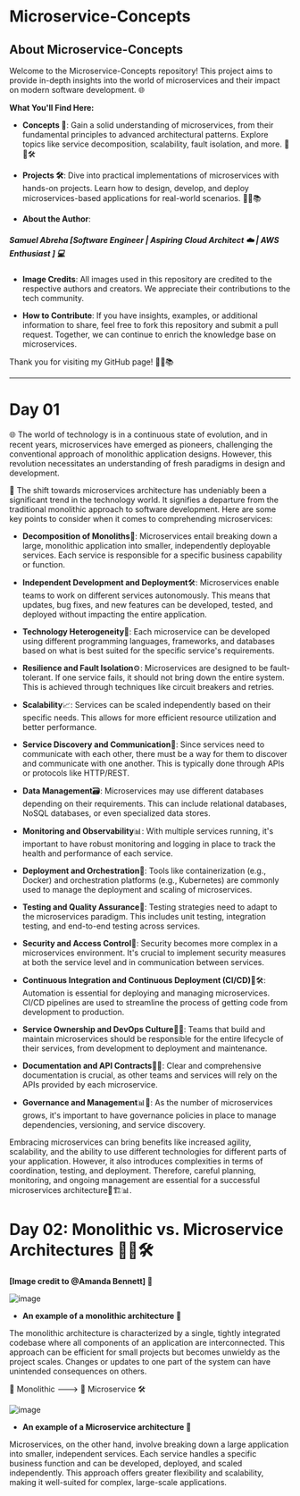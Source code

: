 # Microservice-Concepts

  ## About Microservice-Concepts
Welcome to the Microservice-Concepts repository! This project aims to provide in-depth insights into the world of microservices and their impact on modern software development. 🌐

**What You'll Find Here:**
* **Concepts 🧠**: Gain a solid understanding of microservices, from their fundamental principles to advanced architectural patterns. Explore topics like service decomposition, scalability, fault isolation, and more. 🏢🔄🛠️

* **Projects 🛠️**: Dive into practical implementations of microservices with hands-on projects. Learn how to design, develop, and deploy microservices-based applications for real-world scenarios. 🚀🔨📚

* **About the Author**:
##### Samuel Abreha [Software Engineer | Aspiring Cloud Architect ☁️ | AWS Enthusiast ] 💻

* **Image Credits**:
All images used in this repository are credited to the respective authors and creators. We appreciate their contributions to the tech community.

* **How to Contribute**:
If you have insights, examples, or additional information to share, feel free to fork this repository and submit a pull request. Together, we can continue to enrich the knowledge base on microservices.

Thank you for visiting my GitHub page! 🚀🔧📚

-----

# Day 01
🌐 The world of technology is in a continuous state of evolution, and in recent years, microservices have emerged as pioneers, challenging the conventional approach of monolithic application designs. However, this revolution necessitates an understanding of fresh paradigms in design and development. 



🚀 The shift towards microservices architecture has undeniably been a significant trend in the technology world. It signifies a departure from the traditional monolithic approach to software development. Here are some key points to consider when it comes to comprehending microservices:




+ **Decomposition of Monoliths**🔗: Microservices entail breaking down a large, monolithic application into smaller, independently deployable services. Each service is responsible for a specific business capability or function.

+ **Independent Development and Deployment**🛠️: Microservices enable teams to work on different services autonomously. This means that updates, bug fixes, and new features can be developed, tested, and deployed without impacting the entire application.

+ **Technology Heterogeneity**🧩: Each microservice can be developed using different programming languages, frameworks, and databases based on what is best suited for the specific service's requirements.

+ **Resilience and Fault Isolation**⚙️: Microservices are designed to be fault-tolerant. If one service fails, it should not bring down the entire system. This is achieved through techniques like circuit breakers and retries.

+ **Scalability**📈: Services can be scaled independently based on their specific needs. This allows for more efficient resource utilization and better performance.

+ **Service Discovery and Communication**🔄: Since services need to communicate with each other, there must be a way for them to discover and communicate with one another. This is typically done through APIs or protocols like HTTP/REST.

+ **Data Management**🗃️: Microservices may use different databases depending on their requirements. This can include relational databases, NoSQL databases, or even specialized data stores.

+ **Monitoring and Observability**📊: With multiple services running, it's important to have robust monitoring and logging in place to track the health and performance of each service.

+ **Deployment and Orchestration**🚢: Tools like containerization (e.g., Docker) and orchestration platforms (e.g., Kubernetes) are commonly used to manage the deployment and scaling of microservices.

+ **Testing and Quality Assurance**🧪: Testing strategies need to adapt to the microservices paradigm. This includes unit testing, integration testing, and end-to-end testing across services.

+ **Security and Access Control**🔐: Security becomes more complex in a microservices environment. It's crucial to implement security measures at both the service level and in communication between services.

+ **Continuous Integration and Continuous Deployment (CI/CD)**🔄🛠️: Automation is essential for deploying and managing microservices. CI/CD pipelines are used to streamline the process of getting code from development to production.

+ **Service Ownership and DevOps Culture**👥🔨: Teams that build and maintain microservices should be responsible for the entire lifecycle of their services, from development to deployment and maintenance.

+ **Documentation and API Contracts**📄📝: Clear and comprehensive documentation is crucial, as other teams and services will rely on the APIs provided by each microservice.

+ **Governance and Management**📊🧩: As the number of microservices grows, it's important to have governance policies in place to manage dependencies, versioning, and service discovery.

Embracing microservices can bring benefits like increased agility, scalability, and the ability to use different technologies for different parts of your application. However, it also introduces complexities in terms of coordination, testing, and deployment. Therefore, careful planning, monitoring, and ongoing management are essential for a successful microservices architecture🚀🏗️📊.

# Day 02: Monolithic vs. Microservice Architectures 🏢🔄🛠️
**[Image credit to @Amanda Bennett] 📸**

![image](https://github.com/Samuel-Kaniel/Microservice-Concepts/assets/83005750/64fb670c-d718-465d-a9a2-8da4a9516d24)
- **An example of a monolithic architecture 🏢**

The monolithic architecture is characterized by a single, tightly integrated codebase where all components of an application are interconnected. This approach can be efficient for small projects but becomes unwieldy as the project scales. Changes or updates to one part of the system can have unintended consequences on others.

  
 🏢 Monolithic ---> 🔄 Microservice 🛠️
 

![image](https://github.com/Samuel-Kaniel/Microservice-Concepts/assets/83005750/9179bc81-599f-40d8-92fe-e4536c93a025)
- **An example of a Microservice architecture 🏢**

Microservices, on the other hand, involve breaking down a large application into smaller, independent services. Each service handles a specific business function and can be developed, deployed, and scaled independently. This approach offers greater flexibility and scalability, making it well-suited for complex, large-scale applications.
